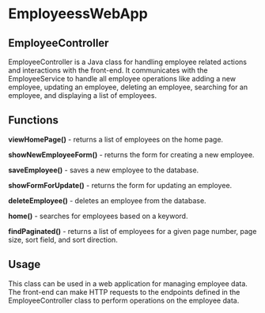 # EmployeessWebApp

## EmployeeController
EmployeeController is a Java class for handling employee related actions and interactions with the front-end. It communicates with the EmployeeService to handle all employee operations like adding a new employee, updating an employee, deleting an employee, searching for an employee, and displaying a list of employees.

## Functions
**viewHomePage()** - returns a list of employees on the home page.

**showNewEmployeeForm()** - returns the form for creating a new employee.

**saveEmployee()** - saves a new employee to the database.

**showFormForUpdate()** - returns the form for updating an employee.

**deleteEmployee()** - deletes an employee from the database.

**home()** - searches for employees based on a keyword.

**findPaginated()** - returns a list of employees for a given page number, page size, sort field, and sort direction.

## Usage
This class can be used in a web application for managing employee data. The front-end can make HTTP requests to the endpoints defined in the EmployeeController class to perform operations on the employee data.


